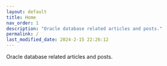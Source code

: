```yaml
---
layout: default
title: Home
nav_order: 1
description: "Oracle database related articles and posts."
permalink: /
last_modified_date: 2024-2-15 22:26:12
---
```


Oracle database related articles and posts.

